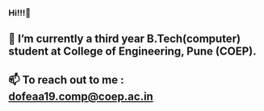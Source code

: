 ### Hi!!!:raised_hands:
## 🌱 I’m currently a third year B.Tech(computer) student at College of Engineering, Pune (COEP).
## 📫 To reach out to me : dofeaa19.comp@coep.ac.in 
<!--
**anjalidofe/anjalidofe** is a ✨ _special_ ✨ repository because its `README.md` (this file) appears on your GitHub profile.

Here are some ideas to get you started:

- 🔭 I’m currently working on ...
- 🌱 I’m currently learning ...
- 👯 I’m looking to collaborate on ...
- 🤔 I’m looking for help with ...
- 💬 Ask me about ...
- 📫 How to reach me: ...
- 😄 Pronouns: ...
- ⚡ Fun fact: ...

-->
